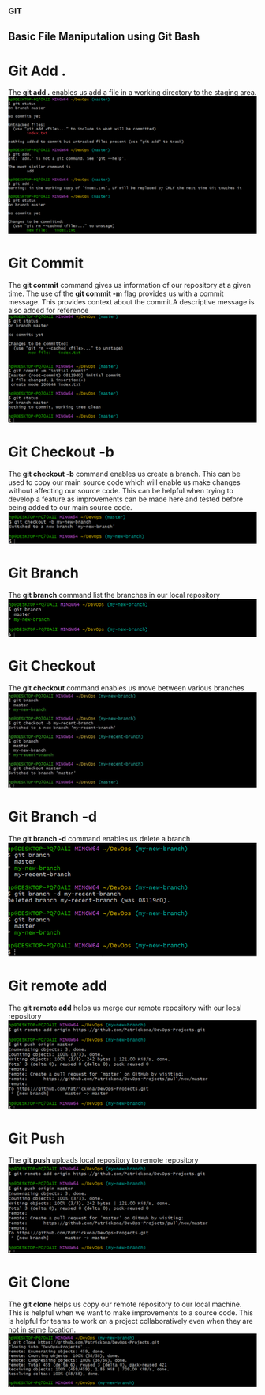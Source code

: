 ### GIT ###
## Basic File Maniputalion using Git Bash ##
# Git Add . #
The **git add .** enables us add a file in a working directory to the staging area. 
![Below screeshot shows a text file in a working directory before being added to a staging area](Image/Gitadd.png)
# Git Commit #
The **git commit** command gives us information of our repository at a given time. The use of the **git commit -m** flag provides us with a commit message. This provides context about the commit.A descriptive message is also added for reference
![Below screenshot shows the git commit -m flag used as well as a descriptive message providing context on our commit](Image/gitcommit.png)
# Git Checkout -b #
The **git checkout -b** command enables us create a branch. This can be used to copy our main source code which will enable  us make changes without affecting our source code. This can be helpful when trying to develop a feature as improvements can be made here and tested before being added to our main source code.
![Below screenshot shows branch created with the gitcheckout command](Image/gitbranch.png)
# Git Branch #
The **git branch** command list the branches in our local repository
![Below screenshot shows a list of our branches](Image/gitbranch1.png)
# Git Checkout #
The **git checkout** command enables us move between various branches
![See below screenshot for reference](Image/gitcheckout.jpg)
# Git Branch -d #
The **git branch -d** command enables us delete a branch
![See below screenshot for reference](Image/gitdelete.png)
# Git remote add #
The **git remote add** helps us merge our remote repository with our local repository
![See below screenshot as reference](Image/gitremoteadd.png)
# Git Push #
The **git push** uploads local repository to remote repository
![Below screenshot as reference](Image/gitpush.png)
# Git Clone #
The **git clone** helps us copy our remote repository to our local machine. This is helpful when we want to make improvements to a source code. This is helpful for teams to work on a project collaboratively even when they are not in same location.
![Below screenshot serves as a reference](Image/gitclone.png)
